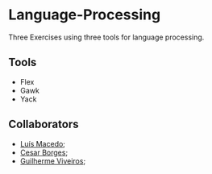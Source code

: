 #  Language-Processing

Three Exercises using three tools for language processing.

## Tools

- Flex
- Gawk
- Yack

## Collaborators

- [Luís Macedo](https://github.com/FallenFoil);
- [Cesar Borges](https://github.com/CesarAugustoBorges);
- [Guilherme Viveiros](https://github.com/GuilhermeViveiros);
